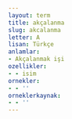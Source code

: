 ```yaml
---
layout: term
title: akçalanma
slug: akcalanma
letter: A
lisan: Türkçe
anlamlar:
- Akçalanmak işi
ozellikler:
- - isim
ornekler:
- - ''
orneklerkaynak:
- - ''
---
```

